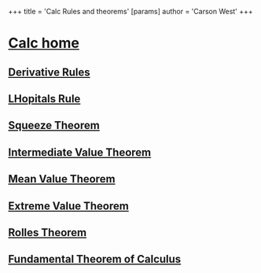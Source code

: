 +++
 title = 'Calc Rules and theorems'
[params]
	author = 'Carson West'
+++
# [Calc home](./../calc-home/)

## [Derivative Rules](./../derivative-rules/)
## [LHopitals Rule](./../lhopitals-rule/)
## [Squeeze Theorem](./../squeeze-theorem/)
## [Intermediate Value Theorem](./../intermediate-value-theorem/)
## [Mean Value Theorem](./../mean-value-theorem/)
## [Extreme Value Theorem](./../extreme-value-theorem/)
## [Rolles Theorem](./../rolles-theorem/)
## [Fundamental Theorem of Calculus](./../fundamental-theorem-of-calculus/)
